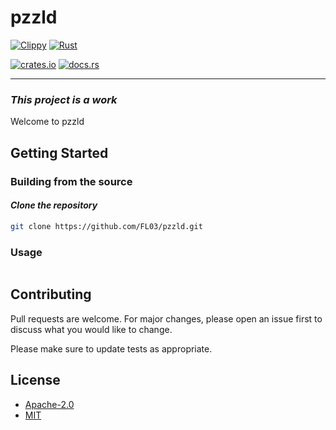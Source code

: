 # pzzld

[![Clippy](https://github.com/FL03/pzzld/actions/workflows/clippy.yml/badge.svg)](https://github.com/FL03/pzzld/actions/workflows/clippy.yml)
[![Rust](https://github.com/FL03/pzzld/actions/workflows/rust.yml/badge.svg)](https://github.com/FL03/pzzld/actions/workflows/rust.yml)

[![crates.io](https://img.shields.io/crates/v/pzzld.svg)](https://crates.io/crates/pzzld)
[![docs.rs](https://docs.rs/pzzld/badge.svg)](https://docs.rs/pzzld)

***

### ***_This project is a work_***

Welcome to pzzld

## Getting Started

### Building from the source

#### _Clone the repository_

```bash
git clone https://github.com/FL03/pzzld.git
```

### Usage

```rust

```

## Contributing

Pull requests are welcome. For major changes, please open an issue first
to discuss what you would like to change.

Please make sure to update tests as appropriate.

## License

- [Apache-2.0](https://choosealicense.com/licenses/apache-2.0/)
- [MIT](https://choosealicense.com/licenses/mit/)
